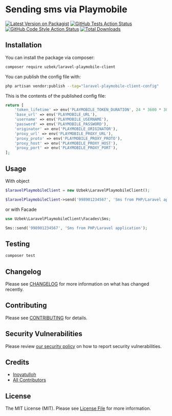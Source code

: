 # Sending sms via Playmobile

[![Latest Version on Packagist](https://img.shields.io/packagist/v/uzbek/laravel-playmobile-client.svg?style=flat-square)](https://packagist.org/packages/uzbek/laravel-playmobile-client)
[![GitHub Tests Action Status](https://img.shields.io/github/workflow/status/professor93/laravel-playmobile-client/run-tests?label=tests)](https://github.com/professor93/laravel-playmobile-client/actions?query=workflow%3Arun-tests+branch%3Amain)
[![GitHub Code Style Action Status](https://img.shields.io/github/workflow/status/professor93/laravel-playmobile-client/Fix%20PHP%20code%20style%20issues?label=code%20style)](https://github.com/professor93/laravel-playmobile-client/actions?query=workflow%3A"Fix+PHP+code+style+issues"+branch%3Amain)
[![Total Downloads](https://img.shields.io/packagist/dt/uzbek/laravel-playmobile-client.svg?style=flat-square)](https://packagist.org/packages/uzbek/laravel-playmobile-client)

## Installation

You can install the package via composer:

```bash
composer require uzbek/laravel-playmobile-client
```

You can publish the config file with:

```bash
php artisan vendor:publish --tag="laravel-playmobile-client-config"
```

This is the contents of the published config file:

```php
return [
    'token_lifetime' => env('PLAYMOBILE_TOKEN_DURATION', 24 * 3600 * 30),
    'base_url' => env('PLAYMOBILE_URL'),
    'username' => env('PLAYMOBILE_USERNAME'),
    'password' => env('PLAYMOBILE_PASSWORD'),
    'originator' => env('PLAYMOBILE_ORIGINATOR'),
    'proxy_url' => env('PLAYMOBILE_PROXY_URL'),
    'proxy_proto' => env('PLAYMOBILE_PROXY_PROTO'),
    'proxy_host' => env('PLAYMOBILE_PROXY_HOST'),
    'proxy_port' => env('PLAYMOBILE_PROXY_PORT'),
];
```

## Usage
With object
```php
$laravelPlaymobileClient = new Uzbek\LaravelPlaymobileClient();

$laravelPlaymobileClient->send('998901234567', 'Sms from PHP/Laravel application');
```
or with Facade
```php
use Uzbek\LaravelPlaymobileClient\Facades\Sms;

Sms::send('998901234567', 'Sms from PHP/Laravel application');
```

## Testing

```bash
composer test
```

## Changelog

Please see [CHANGELOG](CHANGELOG.md) for more information on what has changed recently.

## Contributing

Please see [CONTRIBUTING](CONTRIBUTING.md) for details.

## Security Vulnerabilities

Please review [our security policy](../../security/policy) on how to report security vulnerabilities.

## Credits

- [Inoyatulloh](https://github.com/professor93)
- [All Contributors](../../contributors)

## License

The MIT License (MIT). Please see [License File](LICENSE.md) for more information.
